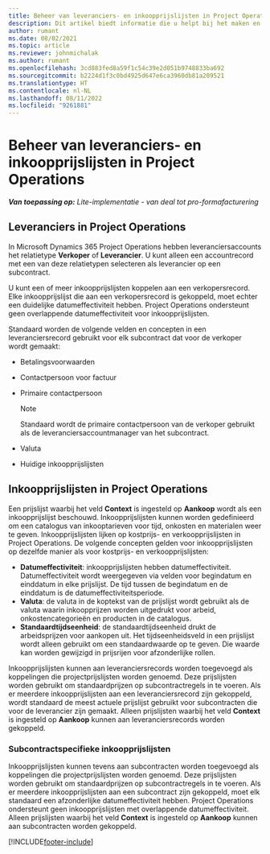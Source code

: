 ```yaml
---
title: Beheer van leveranciers- en inkoopprijslijsten in Project Operations
description: Dit artikel biedt informatie die u helpt bij het maken en onderhouden van leveranciersgegevens en inkoopprijslijsten voor onderaanneming.
author: rumant
ms.date: 08/02/2021
ms.topic: article
ms.reviewer: johnmichalak
ms.author: rumant
ms.openlocfilehash: 3cd883fed8a59f1c54c39e2d051b9748833ba692
ms.sourcegitcommit: b2224d1f3c0bd4925d647e6ca3960db81a209521
ms.translationtype: HT
ms.contentlocale: nl-NL
ms.lasthandoff: 08/11/2022
ms.locfileid: "9261881"
---
```

# <a name="vendor-and-purchase-price-list-management-in-project-operations"></a>Beheer van leveranciers- en inkoopprijslijsten in Project Operations


_**Van toepassing op:** Lite-implementatie - van deal tot pro-formafacturering_

## <a name="vendors-in-project-operations"></a>Leveranciers in Project Operations

In Microsoft Dynamics 365 Project Operations hebben leveranciersaccounts het relatietype **Verkoper** of **Leverancier**. U kunt alleen een accountrecord met een van deze relatietypen selecteren als leverancier op een subcontract.

U kunt een of meer inkoopprijslijsten koppelen aan een verkopersrecord. Elke inkoopprijslijst die aan een verkopersrecord is gekoppeld, moet echter een duidelijke datumeffectiviteit hebben. Project Operations ondersteunt geen overlappende datumeffectiviteit voor inkoopprijslijsten.

Standaard worden de volgende velden en concepten in een leveranciersrecord gebruikt voor elk subcontract dat voor de verkoper wordt gemaakt:

- Betalingsvoorwaarden
- Contactpersoon voor factuur
- Primaire contactpersoon

    > [!NOTE]
    > Standaard wordt de primaire contactpersoon van de verkoper gebruikt als de leveranciersaccountmanager van het subcontract.

- Valuta
- Huidige inkoopprijslijsten

## <a name="purchase-price-lists-in-project-operations"></a>Inkoopprijslijsten in Project Operations

Een prijslijst waarbij het veld **Context** is ingesteld op **Aankoop** wordt als een inkoopprijslijst beschouwd. Inkoopprijslijsten kunnen worden gedefinieerd om een catalogus van inkooptarieven voor tijd, onkosten en materialen weer te geven. Inkoopprijslijsten lijken op kostprijs- en verkoopprijslijsten in Project Operations. De volgende concepten gelden voor inkoopprijslijsten op dezelfde manier als voor kostprijs- en verkoopprijslijsten:

- **Datumeffectiviteit**: inkoopprijslijsten hebben datumeffectiviteit. Datumeffectiviteit wordt weergegeven via velden voor begindatum en einddatum in elke prijslijst. De tijd tussen de begindatum en de einddatum is de datumeffectiviteitsperiode.
- **Valuta**: de valuta in de koptekst van de prijslijst wordt gebruikt als de valuta waarin inkoopprijzen worden uitgedrukt voor arbeid, onkostencategorieën en producten in de catalogus.
- **Standaardtijdseenheid**: de standaardtijdseenheid drukt de arbeidsprijzen voor aankopen uit. Het tijdseenheidsveld in een prijslijst wordt alleen gebruikt om een standaardwaarde op te geven. Die waarde kan worden gewijzigd in prijsrijen voor afzonderlijke rollen.

Inkoopprijslijsten kunnen aan leveranciersrecords worden toegevoegd als koppelingen die projectprijslijsten worden genoemd. Deze prijslijsten worden gebruikt om standaardprijzen op subcontractregels in te voeren. Als er meerdere inkoopprijslijsten aan een leveranciersrecord zijn gekoppeld, wordt standaard de meest actuele prijslijst gebruikt voor subcontracten die voor de leverancier zijn gemaakt. Alleen prijslijsten waarbij het veld **Context** is ingesteld op **Aankoop** kunnen aan leveranciersrecords worden gekoppeld.

### <a name="subcontract-specific-purchase-price-lists"></a>Subcontractspecifieke inkoopprijslijsten

Inkoopprijslijsten kunnen tevens aan subcontracten worden toegevoegd als koppelingen die projectprijslijsten worden genoemd. Deze prijslijsten worden gebruikt om standaardprijzen op subcontractregels in te voeren. Als er meerdere inkoopprijslijsten aan een subcontract zijn gekoppeld, moet elk standaard een afzonderlijke datumeffectiviteit hebben. Project Operations ondersteunt geen inkoopprijslijsten met overlappende datumeffectiviteit. Alleen prijslijsten waarbij het veld **Context** is ingesteld op **Aankoop** kunnen aan subcontracten worden gekoppeld.

[!INCLUDE[footer-include](../../includes/footer-banner.md)]
